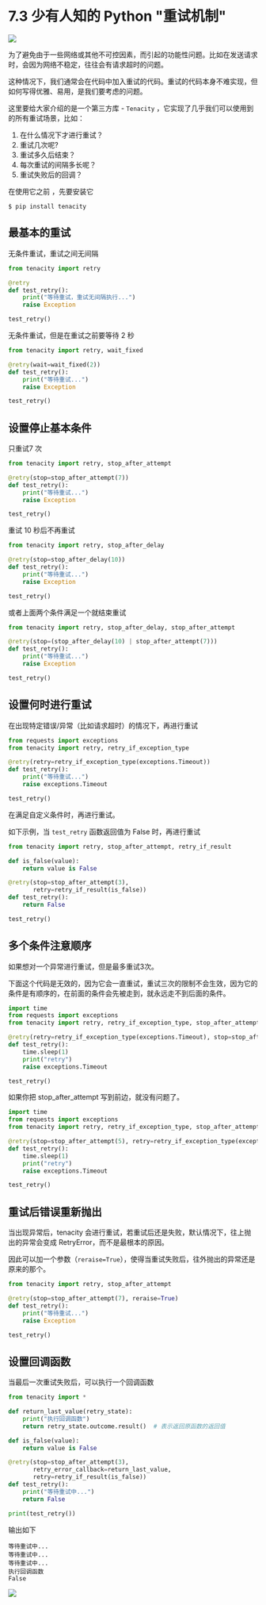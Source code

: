 # 7.3 少有人知的 Python "重试机制"
![](https://image.iswbm.com/20200804124133.png)

为了避免由于一些网络或其他不可控因素，而引起的功能性问题。比如在发送请求时，会因为网络不稳定，往往会有请求超时的问题。

这种情况下，我们通常会在代码中加入重试的代码。重试的代码本身不难实现，但如何写得优雅、易用，是我们要考虑的问题。

这里要给大家介绍的是一个第三方库 - `Tenacity` ，它实现了几乎我们可以使用到的所有重试场景，比如：

1. 在什么情况下才进行重试？
2. 重试几次呢?
3. 重试多久后结束？
4. 每次重试的间隔多长呢？
5. 重试失败后的回调？

在使用它之前 ，先要安装它

```shell
$ pip install tenacity
```



## 最基本的重试

无条件重试，重试之间无间隔

```python
from tenacity import retry

@retry
def test_retry():
    print("等待重试，重试无间隔执行...")
    raise Exception

test_retry()
```

无条件重试，但是在重试之前要等待 2 秒

```python
from tenacity import retry, wait_fixed

@retry(wait=wait_fixed(2))
def test_retry():
    print("等待重试...")
    raise Exception

test_retry()
```



## 设置停止基本条件

只重试7 次

```python
from tenacity import retry, stop_after_attempt

@retry(stop=stop_after_attempt(7))
def test_retry():
    print("等待重试...")
    raise Exception

test_retry()
```

重试 10 秒后不再重试

```python
from tenacity import retry, stop_after_delay

@retry(stop=stop_after_delay(10))
def test_retry():
    print("等待重试...")
    raise Exception

test_retry()
```

或者上面两个条件满足一个就结束重试

```python
from tenacity import retry, stop_after_delay, stop_after_attempt

@retry(stop=(stop_after_delay(10) | stop_after_attempt(7)))
def test_retry():
    print("等待重试...")
    raise Exception

test_retry()
```

## 设置何时进行重试

在出现特定错误/异常（比如请求超时）的情况下，再进行重试

```python
from requests import exceptions
from tenacity import retry, retry_if_exception_type

@retry(retry=retry_if_exception_type(exceptions.Timeout))
def test_retry():
    print("等待重试...")
    raise exceptions.Timeout

test_retry()
```

在满足自定义条件时，再进行重试。

如下示例，当 `test_retry` 函数返回值为 False 时，再进行重试

```python
from tenacity import retry, stop_after_attempt, retry_if_result

def is_false(value):
    return value is False

@retry(stop=stop_after_attempt(3),
       retry=retry_if_result(is_false))
def test_retry():
    return False

test_retry()
```

## 多个条件注意顺序

如果想对一个异常进行重试，但是最多重试3次。

下面这个代码是无效的，因为它会一直重试，重试三次的限制不会生效，因为它的条件是有顺序的，在前面的条件会先被走到，就永远走不到后面的条件。

```python
import time
from requests import exceptions
from tenacity import retry, retry_if_exception_type, stop_after_attempt

@retry(retry=retry_if_exception_type(exceptions.Timeout), stop=stop_after_attempt(3))
def test_retry():
    time.sleep(1)
    print("retry")
    raise exceptions.Timeout

test_retry()
```

如果你把 stop_after_attempt 写到前边，就没有问题了。

```python
import time
from requests import exceptions
from tenacity import retry, retry_if_exception_type, stop_after_attempt

@retry(stop=stop_after_attempt(5), retry=retry_if_exception_type(exceptions.Timeout))
def test_retry():
    time.sleep(1)
    print("retry")
    raise exceptions.Timeout

test_retry()
```

## 重试后错误重新抛出

当出现异常后，tenacity 会进行重试，若重试后还是失败，默认情况下，往上抛出的异常会变成 RetryError，而不是最根本的原因。

因此可以加一个参数（`reraise=True`），使得当重试失败后，往外抛出的异常还是原来的那个。

```python
from tenacity import retry, stop_after_attempt

@retry(stop=stop_after_attempt(7), reraise=True)
def test_retry():
    print("等待重试...")
    raise Exception

test_retry()
```



## 设置回调函数

当最后一次重试失败后，可以执行一个回调函数

```python
from tenacity import *

def return_last_value(retry_state):
    print("执行回调函数")
    return retry_state.outcome.result()  # 表示返回原函数的返回值

def is_false(value):
    return value is False

@retry(stop=stop_after_attempt(3),
       retry_error_callback=return_last_value,
       retry=retry_if_result(is_false))
def test_retry():
    print("等待重试中...")
    return False

print(test_retry())
```

输出如下

```shell
等待重试中...
等待重试中...
等待重试中...
执行回调函数
False
```



![](https://image.iswbm.com/20200607174235.png)

